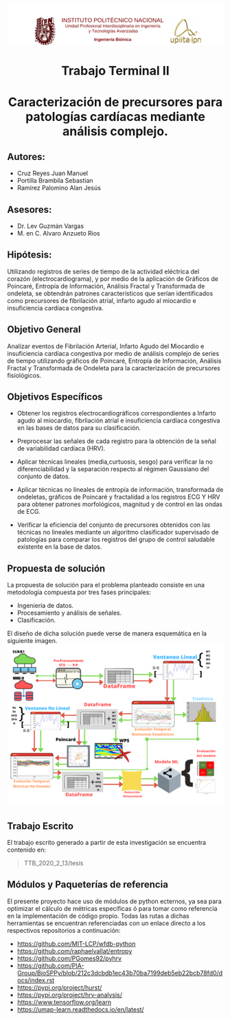 

![](./imagenes/upiita_tt1.png)
## <h1><center>Trabajo Terminal II</center></h1>
##  <h1><center>Caracterización de precursores para patologías cardíacas mediante análisis complejo.</center></h1>


## Autores:
 * Cruz Reyes Juan Manuel
 * Portilla Brambila Sebastian
 * Ramírez Palomino Alan Jesús

## Asesores:

 * Dr. Lev Guzmán Vargas
 * M. en C. Alvaro Anzueto Rios
 

 ## Hipótesis:
Utilizando registros de series de tiempo de la actividad eléctrica del corazón (electrocardiograma), y por medio de la aplicación de Gráficos de Poincaré, Entropía de Información, Análisis Fractal y Transformada de ondeleta, se obtendrán patrones característicos que serían identificados como precursores de fibrilación atrial, infarto agudo al miocardio e insuficiencia cardíaca congestiva.

## Objetivo General
Analizar eventos de Fibrilación Arterial, Infarto Agudo del Miocardio e insuficiencia cardíaca congestiva por medio de análisis complejo de series de tiempo utilizando gráficos de Poincaré, Entropía de Información, Análisis Fractal y  Transformada de Ondeleta para la caracterización de precursores fisiológicos.

## Objetivos Específicos
* Obtener los registros electrocardiográficos correspondientes a Infarto agudo al miocardio, fibrliación atrial e insuficiencia cardíaca congestiva en las bases de datos para su clasificación.
* Preprocesar las señales de cada registro para la obtención de la señal de variabilidad cardíaca (HRV). 
* Aplicar técnicas lineales (media,curtuosis, sesgo) para verificar la no diferenciabilidad y la separación respecto al régimen Gaussiano del conjunto de datos.

* Aplicar técnicas no lineales de entropía de información, transformada de ondeletas, gráficos de Poincaré y fractalidad a los registros ECG Y HRV para obtener patrones morfológicos, magnitud y de control en las ondas de ECG.
* Verificar la eficiencia del conjunto de precursores obtenidos con las técnicas no lineales mediante un algoritmo clasificador supervisado de patologías para comparar los registros del grupo de control saludable existente en la base de datos.

## Propuesta de solución

La propuesta de solución para el problema planteado consiste en una metodología compuesta por tres fases principales:
* Ingeniería de datos.
* Procesamiento y análisis de señales.
* Clasificación.
 
 El diseño de dicha solución puede verse de manera esquemática en la siguiente imagen.
 ![](./imagenes/ROADMAP_TT2.png)

## Trabajo Escrito

El trabajo escrito generado a partir de esta investigación se encuentra contenido en:
> TTB_2020_2_13/tesis

## Módulos y Paqueterías de referencia 

El presente proyecto hace uso de módulos de python ecternos, ya sea para optimizar el cálculo de métricas específicas ó para tomar como referencia en la implementación de código propio. Todas las rutas a dichas herramientas se encuentran referenciadas con un enlace directo a los respectivos repositorios a continuación:

* https://github.com/MIT-LCP/wfdb-python
* https://github.com/raphaelvallat/entropy
* https://github.com/PGomes92/pyhrv
* https://github.com/PIA-Group/BioSPPy/blob/212c3dcbdb1ec43b70ba7199deb5eb22bcb78fd0/docs/index.rst
* https://pypi.org/project/hurst/
* https://pypi.org/project/hrv-analysis/
* https://www.tensorflow.org/learn
* https://umap-learn.readthedocs.io/en/latest/

